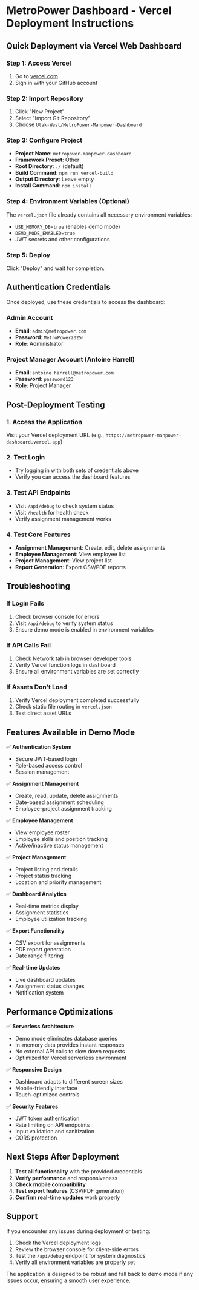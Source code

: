 # MetroPower Dashboard - Vercel Deployment Instructions

## Quick Deployment via Vercel Web Dashboard

### Step 1: Access Vercel
1. Go to [vercel.com](https://vercel.com)
2. Sign in with your GitHub account

### Step 2: Import Repository
1. Click "New Project"
2. Select "Import Git Repository"
3. Choose `Utak-West/MetroPower-Manpower-Dashboard`

### Step 3: Configure Project
- **Project Name**: `metropower-manpower-dashboard`
- **Framework Preset**: Other
- **Root Directory**: `./` (default)
- **Build Command**: `npm run vercel-build`
- **Output Directory**: Leave empty
- **Install Command**: `npm install`

### Step 4: Environment Variables (Optional)
The `vercel.json` file already contains all necessary environment variables:
- `USE_MEMORY_DB=true` (enables demo mode)
- `DEMO_MODE_ENABLED=true`
- JWT secrets and other configurations

### Step 5: Deploy
Click "Deploy" and wait for completion.

## Authentication Credentials

Once deployed, use these credentials to access the dashboard:

### Admin Account
- **Email**: `admin@metropower.com`
- **Password**: `MetroPower2025!`
- **Role**: Administrator

### Project Manager Account (Antoine Harrell)
- **Email**: `antoine.harrell@metropower.com`
- **Password**: `password123`
- **Role**: Project Manager

## Post-Deployment Testing

### 1. Access the Application
Visit your Vercel deployment URL (e.g., `https://metropower-manpower-dashboard.vercel.app`)

### 2. Test Login
- Try logging in with both sets of credentials above
- Verify you can access the dashboard features

### 3. Test API Endpoints
- Visit `/api/debug` to check system status
- Visit `/health` for health check
- Verify assignment management works

### 4. Test Core Features
- **Assignment Management**: Create, edit, delete assignments
- **Employee Management**: View employee list
- **Project Management**: View project list
- **Report Generation**: Export CSV/PDF reports

## Troubleshooting

### If Login Fails
1. Check browser console for errors
2. Visit `/api/debug` to verify system status
3. Ensure demo mode is enabled in environment variables

### If API Calls Fail
1. Check Network tab in browser developer tools
2. Verify Vercel function logs in dashboard
3. Ensure all environment variables are set correctly

### If Assets Don't Load
1. Verify Vercel deployment completed successfully
2. Check static file routing in `vercel.json`
3. Test direct asset URLs

## Features Available in Demo Mode

✅ **Authentication System**
- Secure JWT-based login
- Role-based access control
- Session management

✅ **Assignment Management**
- Create, read, update, delete assignments
- Date-based assignment scheduling
- Employee-project assignment tracking

✅ **Employee Management**
- View employee roster
- Employee skills and position tracking
- Active/inactive status management

✅ **Project Management**
- Project listing and details
- Project status tracking
- Location and priority management

✅ **Dashboard Analytics**
- Real-time metrics display
- Assignment statistics
- Employee utilization tracking

✅ **Export Functionality**
- CSV export for assignments
- PDF report generation
- Date range filtering

✅ **Real-time Updates**
- Live dashboard updates
- Assignment status changes
- Notification system

## Performance Optimizations

✅ **Serverless Architecture**
- Demo mode eliminates database queries
- In-memory data provides instant responses
- No external API calls to slow down requests
- Optimized for Vercel serverless environment

✅ **Responsive Design**
- Dashboard adapts to different screen sizes
- Mobile-friendly interface
- Touch-optimized controls

✅ **Security Features**
- JWT token authentication
- Rate limiting on API endpoints
- Input validation and sanitization
- CORS protection

## Next Steps After Deployment

1. **Test all functionality** with the provided credentials
2. **Verify performance** and responsiveness
3. **Check mobile compatibility**
4. **Test export features** (CSV/PDF generation)
5. **Confirm real-time updates** work properly

## Support

If you encounter any issues during deployment or testing:
1. Check the Vercel deployment logs
2. Review the browser console for client-side errors
3. Test the `/api/debug` endpoint for system diagnostics
4. Verify all environment variables are properly set

The application is designed to be robust and fall back to demo mode if any issues occur, ensuring a smooth user experience.
